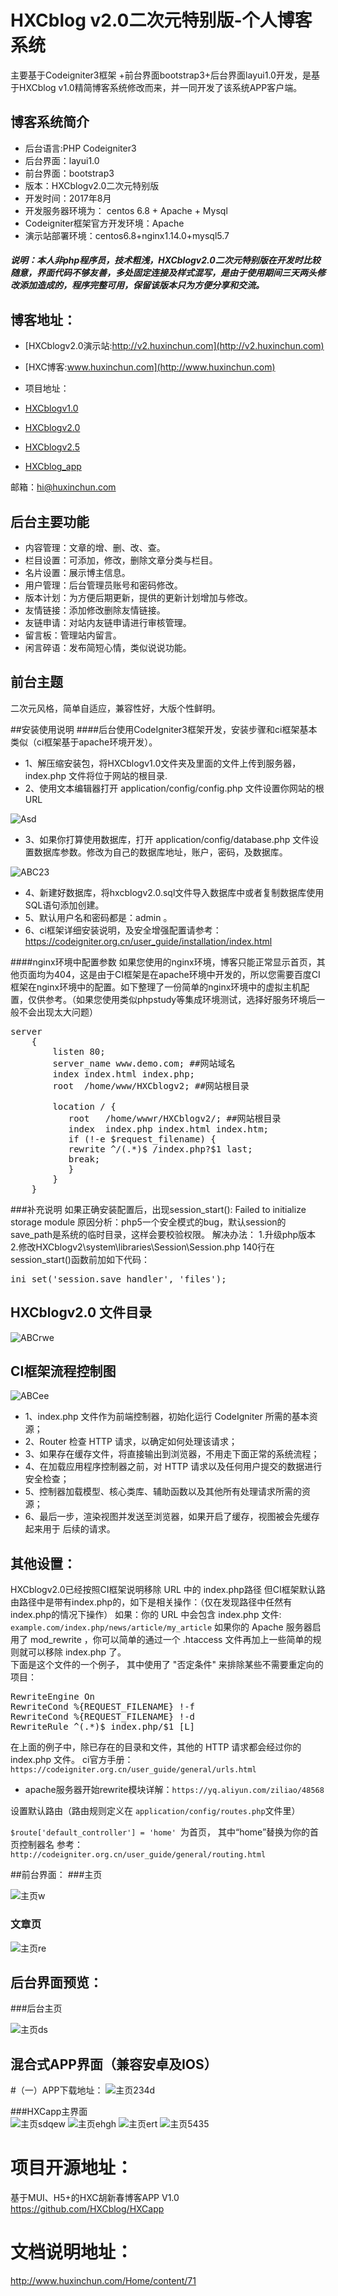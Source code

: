 ﻿# HXCblog v2.0二次元特别版-个人博客系统 
主要基于Codeigniter3框架 +前台界面bootstrap3+后台界面layui1.0开发，是基于HXCblog v1.0精简博客系统修改而来，并一同开发了该系统APP客户端。

## 博客系统简介

* 后台语言:PHP Codeigniter3
* 后台界面：layui1.0
* 前台界面：bootstrap3
* 版本：HXCblogv2.0二次元特别版
* 开发时间：2017年8月
* 开发服务器环境为： centos 6.8 + Apache + Mysql
* Codeigniter框架官方开发环境：Apache
* 演示站部署环境：centos6.8+nginx1.14.0+mysql5.7

##### 说明：本人非php程序员，技术粗浅，HXCblogv2.0二次元特别版在开发时比较随意，界面代码不够友善，多处固定连接及样式混写，是由于使用期间三天两头修改添加造成的，程序完整可用，保留该版本只为方便分享和交流。

## 博客地址：  
* [HXCblogv2.0演示站:http://v2.huxinchun.com](http://v2.huxinchun.com)
* [HXC博客:www.huxinchun.com](http://www.huxinchun.com)

* 项目地址：
* [HXCblogv1.0](https://github.com/HXCblog/HXCblog)
* [HXCblogv2.0](https://github.com/HXCblog/HXCblogv2.0)
* [HXCblogv2.5](https://github.com/HXCblog/HXCblogv2.5)
* [HXCblog_app](https://github.com/HXCblog/HXCapp)

邮箱：hi@huxinchun.com


## 后台主要功能
* 内容管理：文章的增、删、改、查。
* 栏目设置：可添加，修改，删除文章分类与栏目。
* 名片设置：展示博主信息。
* 用户管理：后台管理员账号和密码修改。
* 版本计划：为方便后期更新，提供的更新计划增加与修改。
* 友情链接：添加修改删除友情链接。
* 友链申请：对站内友链申请进行审核管理。
* 留言板：管理站内留言。
* 闲言碎语：发布简短心情，类似说说功能。

## 前台主题

二次元风格，简单自适应，兼容性好，大版个性鲜明。

##安装使用说明
####后台使用CodeIgniter3框架开发，安装步骤和ci框架基本类似（ci框架基于apache环境开发）。

* 1、解压缩安装包，将HXCblogv1.0文件夹及里面的文件上传到服务器，index.php 文件将位于网站的根目录.
* 2、使用文本编辑器打开 application/config/config.php 文件设置你网站的根URL   

![Asd](https://github.com/HXCblog/myimages/blob/master/img/1503468157321813.png?raw=true)  


* 3、如果你打算使用数据库，打开 application/config/database.php 文件设置数据库参数。修改为自己的数据库地址，账户，密码，及数据库。  

![ABC23](https://github.com/HXCblog/myimages/blob/master/img/1503468165131636.png?raw=true)  

* 4、新建好数据库，将hxcblogv2.0.sql文件导入数据库中或者复制数据库使用SQL语句添加创建。
* 5、默认用户名和密码都是：admin 。
* 6、ci框架详细安装说明，及安全增强配置请参考：https://codeigniter.org.cn/user_guide/installation/index.html

####nginx环境中配置参数
如果您使用的nginx环境，博客只能正常显示首页，其他页面均为404，这是由于CI框架是在apache环境中开发的，所以您需要百度CI框架在nginx环境中的配置。如下整理了一份简单的nginx环境中的虚拟主机配置，仅供参考。（如果您使用类似phpstudy等集成环境测试，选择好服务环境后一般不会出现太大问题）
<pre>
server
    {
        listen 80;
        server_name www.demo.com; ##网站域名
        index index.html index.php;
        root  /home/www/HXCblogv2; ##网站根目录
   
        location / {
		   root   /home/wwwr/HXCblogv2/; ##网站根目录
		   index  index.php index.html index.htm;
		   if (!-e $request_filename) {  
		   rewrite ^/(.*)$ /index.php?$1 last;  
		   break;  
		   }  
		}
    }
</pre>

###补充说明
如果正确安装配置后，出现session_start(): Failed to initialize storage module 
原因分析：php5一个安全模式的bug，默认session的save_path是系统的临时目录，这样会要校验权限。
解决办法：
1.升级php版本
2.修改HXCblogv2\system\libraries\Session\Session.php 140行在session_start()函数前加如下代码：
<pre>
ini_set('session.save_handler', 'files');
</pre>



## HXCblogv2.0 文件目录  

![ABCrwe](https://github.com/HXCblog/myimages/blob/master/img/1503466299718568.png?raw=true)  

## CI框架流程控制图  
![ABCee](https://github.com/HXCblog/myimages/blob/master/img/1503466256419052.png?raw=true)
* 1、index.php 文件作为前端控制器，初始化运行 CodeIgniter 所需的基本资源；
* 2、Router 检查 HTTP 请求，以确定如何处理该请求；
* 3、如果存在缓存文件，将直接输出到浏览器，不用走下面正常的系统流程；
* 4、在加载应用程序控制器之前，对 HTTP 请求以及任何用户提交的数据进行安全检查；
* 5、控制器加载模型、核心类库、辅助函数以及其他所有处理请求所需的资源；
* 6、最后一步，渲染视图并发送至浏览器，如果开启了缓存，视图被会先缓存起来用于 后续的请求。
## 其他设置：
HXCblogv2.0已经按照CI框架说明移除 URL 中的 index.php路径
但CI框架默认路由路径中是带有index.php的，如下是相关操作：（仅在发现路径中任然有index.php的情况下操作）
如果：你的 URL 中会包含 index.php 文件:
`example.com/index.php/news/article/my_article`
如果你的 Apache 服务器启用了 mod_rewrite ，你可以简单的通过一个 .htaccess 文件再加上一些简单的规则就可以移除 index.php 了。  
下面是这个文件的一个例子， 其中使用了 "否定条件" 来排除某些不需要重定向的项目：
<pre>
RewriteEngine On  
RewriteCond %{REQUEST_FILENAME} !-f  
RewriteCond %{REQUEST_FILENAME} !-d  
RewriteRule ^(.*)$ index.php/$1 [L]
</pre>
在上面的例子中，除已存在的目录和文件，其他的 HTTP 请求都会经过你的 index.php 文件。
ci官方手册：`https://codeigniter.org.cn/user_guide/general/urls.html`

* apache服务器开始rewrite模块详解：`https://yq.aliyun.com/ziliao/48568`

设置默认路由（路由规则定义在 `application/config/routes.php`文件里）

`$route['default_controller'] = 'home' `为首页，
其中“home”替换为你的首页控制器名
参考：`http://codeigniter.org.cn/user_guide/general/routing.html`


##前台界面：
###主页  

![主页w](https://github.com/HXCblog/myimages/blob/master/img/hxc1.png)   

### 文章页  

![主页re](https://github.com/HXCblog/myimages/blob/master/img/hxc3.png) 

## 后台界面预览：  

###后台主页  

![主页ds](https://github.com/HXCblog/myimages/blob/master/img/hxc5.png)   


## 混合式APP界面（兼容安卓及IOS）
#（一）APP下载地址：
![主页234d](https://github.com/HXCblog/myimages/blob/master/img/1509002238223351.jpg?raw=true) 

###HXCapp主界面  
![主页sdqew](https://github.com/HXCblog/myimages/blob/master/img/1509001558987535.png?raw=true) 
![主页ehgh](https://github.com/HXCblog/myimages/blob/master/img/1509001558275879.png?raw=true)
![主页ert](https://github.com/HXCblog/myimages/blob/master/img/1509001558384748.png?raw=true)
![主页5435](https://github.com/HXCblog/myimages/blob/master/img/1509003598542430.png?raw=true)

# 项目开源地址：
基于MUI、H5+的HXC胡新春博客APP V1.0
https://github.com/HXCblog/HXCapp

# 文档说明地址：
http://www.huxinchun.com/Home/content/71

